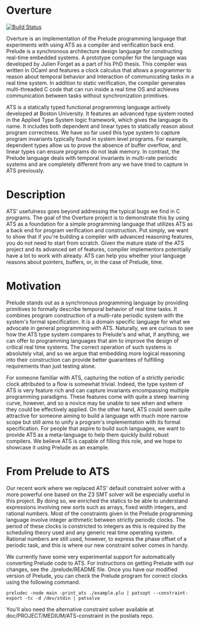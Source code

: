 Overture
========

[![Build Status](https://travis-ci.org/wdblair/overture.svg?branch=master)](https://travis-ci.org/wdblair/overture)

Overture is an implementation of the Prelude programming language that
experiments with using ATS as a compiler and verification back end. Prelude
is a synchronous architecture design language for constructing real-time
embedded systems. A prototype compiler for the language was developed by 
Julien Forget as a part of his PhD thesis. This compiler was written in OCaml 
and features a clock calculus that allows a programmer to reason about 
temporal behavior and interaction of communicating tasks in a real time 
system. In addition  to static verification, the compiler generates 
multi-threaded C code that can run inside a real time OS and achieves 
communication between tasks without synchronization primitives.

ATS is a statically typed functional programming language actively developed
at Boston University. It features an advanced type system rooted in the 
Applied Type System logic framework, which gives the language its name. It 
includes both dependent and linear types to statically reason about program 
correctness. We have so far used this type system to capture program 
invariants typically found in system level programs. For example, dependent
types allow us to prove the absence of buffer overflow, and linear types
can ensure programs do not leak memory. In contrast, the Prelude language
deals with temporal invariants in multi-rate periodic systems and are
completely different from any we have tried to capture in ATS previously.

Description
===========

ATS' usefulness goes beyond addressing the typical bugs we find in C programs.
The goal of the Overture project is to demonstrate this by using ATS as a 
foundation for a simple programming language that utilizes ATS as a back end 
for program verification and construction. Put simply, we want to show that 
if you're building a compiler with advanced reasoning features, you do not 
need to start from scratch. Given the mature state of the ATS project and 
its advanced set of features, compiler implementors potentially have a lot 
to work with already. ATS can help you whether your language reasons about 
pointers, buffers, or, in the case of Prelude, time.

Motivation
==========

Prelude stands out as a synchronous programming language by providing
primitives to formally describe temporal behavior of real time tasks.
It combines program construction of a multi-rate periodic system with 
the system's formal specification. It is a domain specific language for 
what we advocate in general programming with ATS. Naturally, we are 
curious to see how the ATS type system compares to Prelude's and what, 
if anything, we can offer to programming languages that aim to improve 
the design of critical real time systems. The correct operation of such 
systems is absolutely vital, and so we argue that embedding more logical 
reasoning into their construction can provide better guarantees of 
fulfilling requirements than just testing alone.

For someone familiar with ATS, capturing the notion of a strictly periodic
clock attributed to a flow is somewhat trivial. Indeed, the type system of
ATS is very feature rich and can capture invariants encompassing multiple
programming paradigms. These features come with quite a steep learning curve,
however, and so a novice may be unable to see when and where they could
be effectively applied. On the other hand, ATS could seem quite attractive 
for someone aiming to build a language with much more narrow scope but still
aims to unify a program's implementation with its formal specification. For 
people that aspire to build such languages, we want to provide ATS as a 
meta-language to help them quickly build robust compilers. We believe ATS
is capable of filling this role, and we hope to showcase it using Prelude
as an example.

From Prelude to ATS
===================

Our recent work where we replaced ATS' default constraint solver with a more
powerful one based on the Z3 SMT solver will be especially useful in this project. 
By doing so, we enriched the statics to be able to understand expressions 
involving new sorts such as arrays, fixed width integers, and rational numbers. 
Most of the constraints given in the Prelude programming language involve integer 
arithmetic between strictly periodic clocks. The period of these clocks is 
constricted to integers as this is required by the scheduling theory used and any 
generic real time operating system. Rational numbers are still used, however, to 
express the phase offset of a periodic task, and this is where our new constraint 
solver comes in handy.

We currently have some very experimental support for automatically converting Prelude
code to ATS. For instructions on getting Prelude with our changes, see the ./prelude/README
file. Once you have our modified version of Prelude, you can check the Prelude
program for correct clocks using the following command.

    preludec -node main -print_ats ./example.plu | patsopt --constraint-export -tc -d /dev/stdin | patsolve
 
You'll also need the alternative constraint solver available at doc/PROJECT/MEDIUM/ATS-constraint
in the postiats repo.
